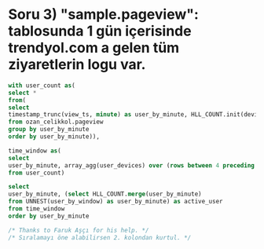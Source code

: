 # Soru 3) "sample.pageview": tablosunda 1 gün içerisinde trendyol.com a gelen tüm ziyaretlerin logu var.

```SQL
with user_count as(
select *
from(
select
timestamp_trunc(view_ts, minute) as user_by_minute, HLL_COUNT.init(deviceid) as user_devices
from ozan_celikkol.pageview
group by user_by_minute
order by user_by_minute)),

time_window as(
select
user_by_minute, array_agg(user_devices) over (rows between 4 preceding and current row) as user_by_window
from user_count)

select
user_by_minute, (select HLL_COUNT.merge(user_by_minute)
from UNNEST(user_by_window) as user_by_minute) as active_user
from time_window
order by user_by_minute

/* Thanks to Faruk Aşçı for his help. */
/* Sıralamayı öne alabilirsen 2. kolondan kurtul. */
```
